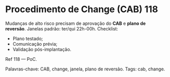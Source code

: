 # Procedimento de Change (CAB) 118

Mudanças de alto risco precisam de aprovação do **CAB** e **plano de reversão**.
Janelas padrão: ter/qui 22h-00h.
Checklist:
- Plano testado;
- Comunicação prévia;
- Validação pós-implantação.

Ref 118 — PoC.

Palavras-chave: CAB, change, janela, plano de reversão.
Tags: cab, change.
